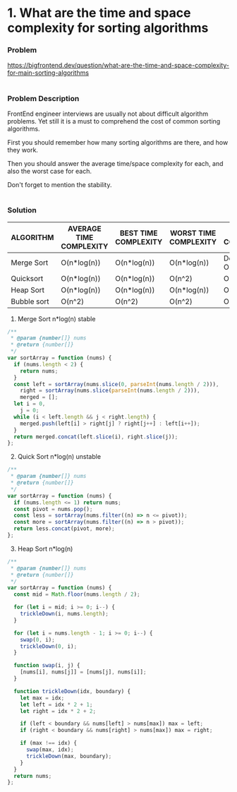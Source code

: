 # 1. What are the time and space complexity for sorting algorithms

### Problem

https://bigfrontend.dev/question/what-are-the-time-and-space-complexity-for-main-sorting-algorithms

#

### Problem Description

FrontEnd engineer interviews are usually not about difficult algorithm problems. Yet still it is a must to comprehend the cost of common sorting algorithms.

First you should remember how many sorting algorithms are there, and how they work.

Then you should answer the average time/space complexity for each, and also the worst case for each.

Don't forget to mention the stability.

#

### Solution

| ALGORITHM   | AVERAGE TIME COMPLEXITY | BEST TIME COMPLEXITY | WORST TIME COMPLEXITY | SPACE COMPLEXITY     |
| ----------- | ----------------------- | -------------------- | --------------------- | -------------------- |
| Merge Sort  | O(n\*log(n))            | O(n\*log(n))         | O(n\*log(n))          | Depends O(n\*log(n)) |
| Quicksort   | O(n\*log(n))            | O(n\*log(n))         | O(n^2)                | O(n)                 |
| Heap Sort   | O(n\*log(n))            | O(n\*log(n))         | O(n\*log(n))          | O(n)                 |
| Bubble sort | O(n^2)                  | O(n^2)               | O(n^2)                | O(n)                 |

1. Merge Sort n\*log(n) stable

```js
/**
 * @param {number[]} nums
 * @return {number[]}
 */
var sortArray = function (nums) {
  if (nums.length < 2) {
    return nums;
  }
  const left = sortArray(nums.slice(0, parseInt(nums.length / 2))),
    right = sortArray(nums.slice(parseInt(nums.length / 2))),
    merged = [];
  let i = 0,
    j = 0;
  while (i < left.length && j < right.length) {
    merged.push(left[i] > right[j] ? right[j++] : left[i++]);
  }
  return merged.concat(left.slice(i), right.slice(j));
};
```

2. Quick Sort n\*log(n) unstable

```js
/**
 * @param {number[]} nums
 * @return {number[]}
 */
var sortArray = function (nums) {
  if (nums.length <= 1) return nums;
  const pivot = nums.pop();
  const less = sortArray(nums.filter((n) => n <= pivot));
  const more = sortArray(nums.filter((n) => n > pivot));
  return less.concat(pivot, more);
};
```

3. Heap Sort n\*log(n)

```js
/**
 * @param {number[]} nums
 * @return {number[]}
 */
var sortArray = function (nums) {
  const mid = Math.floor(nums.length / 2);

  for (let i = mid; i >= 0; i--) {
    trickleDown(i, nums.length);
  }

  for (let i = nums.length - 1; i >= 0; i--) {
    swap(0, i);
    trickleDown(0, i);
  }

  function swap(i, j) {
    [nums[i], nums[j]] = [nums[j], nums[i]];
  }

  function trickleDown(idx, boundary) {
    let max = idx;
    let left = idx * 2 + 1;
    let right = idx * 2 + 2;

    if (left < boundary && nums[left] > nums[max]) max = left;
    if (right < boundary && nums[right] > nums[max]) max = right;

    if (max !== idx) {
      swap(max, idx);
      trickleDown(max, boundary);
    }
  }
  return nums;
};
```
